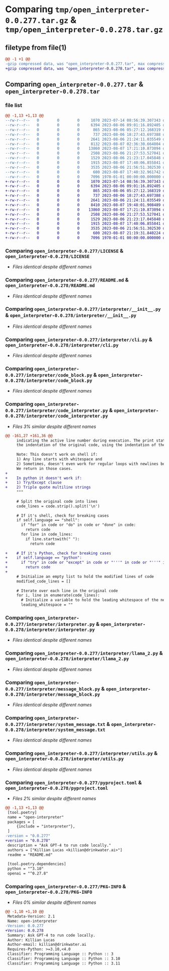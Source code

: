 # Comparing `tmp/open_interpreter-0.0.277.tar.gz` & `tmp/open_interpreter-0.0.278.tar.gz`

## filetype from file(1)

```diff
@@ -1 +1 @@
-gzip compressed data, was "open_interpreter-0.0.277.tar", max compression
+gzip compressed data, was "open_interpreter-0.0.278.tar", max compression
```

## Comparing `open_interpreter-0.0.277.tar` & `open_interpreter-0.0.278.tar`

### file list

```diff
@@ -1,13 +1,13 @@
--rw-r--r--   0        0        0     1070 2023-07-14 08:56:39.307343 open_interpreter-0.0.277/LICENSE
--rw-r--r--   0        0        0     6394 2023-08-06 09:01:16.892405 open_interpreter-0.0.277/README.md
--rw-r--r--   0        0        0      865 2023-08-06 05:27:12.168319 open_interpreter-0.0.277/interpreter/__init__.py
--rw-r--r--   0        0        0      737 2023-08-06 18:27:43.697388 open_interpreter-0.0.277/interpreter/cli.py
--rw-r--r--   0        0        0     2641 2023-08-06 21:24:11.035549 open_interpreter-0.0.277/interpreter/code_block.py
--rw-r--r--   0        0        0     8132 2023-08-07 02:36:30.664804 open_interpreter-0.0.277/interpreter/code_interpreter.py
--rw-r--r--   0        0        0    13860 2023-08-07 17:21:10.873094 open_interpreter-0.0.277/interpreter/interpreter.py
--rw-r--r--   0        0        0     2508 2023-08-06 21:27:53.527041 open_interpreter-0.0.277/interpreter/llama_2.py
--rw-r--r--   0        0        0     1529 2023-08-06 21:23:17.045848 open_interpreter-0.0.277/interpreter/message_block.py
--rw-r--r--   0        0        0     1915 2023-08-07 17:40:06.855841 open_interpreter-0.0.277/interpreter/system_message.txt
--rw-r--r--   0        0        0     3535 2023-08-06 21:56:51.302530 open_interpreter-0.0.277/interpreter/utils.py
--rw-r--r--   0        0        0      600 2023-08-07 17:40:32.961742 open_interpreter-0.0.277/pyproject.toml
--rw-r--r--   0        0        0     7096 1970-01-01 00:00:00.000000 open_interpreter-0.0.277/PKG-INFO
+-rw-r--r--   0        0        0     1070 2023-07-14 08:56:39.307343 open_interpreter-0.0.278/LICENSE
+-rw-r--r--   0        0        0     6394 2023-08-06 09:01:16.892405 open_interpreter-0.0.278/README.md
+-rw-r--r--   0        0        0      865 2023-08-06 05:27:12.168319 open_interpreter-0.0.278/interpreter/__init__.py
+-rw-r--r--   0        0        0      737 2023-08-06 18:27:43.697388 open_interpreter-0.0.278/interpreter/cli.py
+-rw-r--r--   0        0        0     2641 2023-08-06 21:24:11.035549 open_interpreter-0.0.278/interpreter/code_block.py
+-rw-r--r--   0        0        0     8410 2023-08-07 19:48:01.908489 open_interpreter-0.0.278/interpreter/code_interpreter.py
+-rw-r--r--   0        0        0    13860 2023-08-07 17:21:10.873094 open_interpreter-0.0.278/interpreter/interpreter.py
+-rw-r--r--   0        0        0     2508 2023-08-06 21:27:53.527041 open_interpreter-0.0.278/interpreter/llama_2.py
+-rw-r--r--   0        0        0     1529 2023-08-06 21:23:17.045848 open_interpreter-0.0.278/interpreter/message_block.py
+-rw-r--r--   0        0        0     1915 2023-08-07 17:40:06.855841 open_interpreter-0.0.278/interpreter/system_message.txt
+-rw-r--r--   0        0        0     3535 2023-08-06 21:56:51.302530 open_interpreter-0.0.278/interpreter/utils.py
+-rw-r--r--   0        0        0      600 2023-08-07 21:19:31.840224 open_interpreter-0.0.278/pyproject.toml
+-rw-r--r--   0        0        0     7096 1970-01-01 00:00:00.000000 open_interpreter-0.0.278/PKG-INFO
```

### Comparing `open_interpreter-0.0.277/LICENSE` & `open_interpreter-0.0.278/LICENSE`

 * *Files identical despite different names*

### Comparing `open_interpreter-0.0.277/README.md` & `open_interpreter-0.0.278/README.md`

 * *Files identical despite different names*

### Comparing `open_interpreter-0.0.277/interpreter/__init__.py` & `open_interpreter-0.0.278/interpreter/__init__.py`

 * *Files identical despite different names*

### Comparing `open_interpreter-0.0.277/interpreter/cli.py` & `open_interpreter-0.0.278/interpreter/cli.py`

 * *Files identical despite different names*

### Comparing `open_interpreter-0.0.277/interpreter/code_block.py` & `open_interpreter-0.0.278/interpreter/code_block.py`

 * *Files identical despite different names*

### Comparing `open_interpreter-0.0.277/interpreter/code_interpreter.py` & `open_interpreter-0.0.278/interpreter/code_interpreter.py`

 * *Files 3% similar despite different names*

```diff
@@ -161,27 +161,36 @@
     indicating the active line number during execution. The print statements respect
     the indentation of the original code, using the indentation of the next non-blank line.
 
     Note: This doesn't work on shell if:
     1) Any line starts with whitespace and
     2) Sometimes, doesn't even work for regular loops with newlines between lines
     We return in those cases.
+
+    In python it doesn't work if:
+    1) Try/Except clause
+    2) Triple quote multiline strings
     """
 
     # Split the original code into lines
     code_lines = code.strip().split('\n')
 
     # If it's shell, check for breaking cases
     if self.language == "shell":
       if "for" in code or "do" in code or "done" in code:
         return code
       for line in code_lines:
         if line.startswith(" "):
           return code
 
+    # If it's Python, check for breaking cases
+    if self.language == "python":
+      if "try" in code or "except" in code or "'''" in code or "'''" in code:
+        return code
+
     # Initialize an empty list to hold the modified lines of code
     modified_code_lines = []
 
     # Iterate over each line in the original code
     for i, line in enumerate(code_lines):
       # Initialize a variable to hold the leading whitespace of the next non-empty line
       leading_whitespace = ""
```

### Comparing `open_interpreter-0.0.277/interpreter/interpreter.py` & `open_interpreter-0.0.278/interpreter/interpreter.py`

 * *Files identical despite different names*

### Comparing `open_interpreter-0.0.277/interpreter/llama_2.py` & `open_interpreter-0.0.278/interpreter/llama_2.py`

 * *Files identical despite different names*

### Comparing `open_interpreter-0.0.277/interpreter/message_block.py` & `open_interpreter-0.0.278/interpreter/message_block.py`

 * *Files identical despite different names*

### Comparing `open_interpreter-0.0.277/interpreter/system_message.txt` & `open_interpreter-0.0.278/interpreter/system_message.txt`

 * *Files identical despite different names*

### Comparing `open_interpreter-0.0.277/interpreter/utils.py` & `open_interpreter-0.0.278/interpreter/utils.py`

 * *Files identical despite different names*

### Comparing `open_interpreter-0.0.277/pyproject.toml` & `open_interpreter-0.0.278/pyproject.toml`

 * *Files 2% similar despite different names*

```diff
@@ -1,13 +1,13 @@
 [tool.poetry]
 name = "open-interpreter"
 packages = [
     {include = "interpreter"},
 ]
-version = "0.0.277"
+version = "0.0.278"
 description = "Ask GPT-4 to run code locally."
 authors = ["Killian Lucas <killian@drinkwater.ai>"]
 readme = "README.md"
 
 [tool.poetry.dependencies]
 python = "^3.10"
 openai = "^0.27.8"
```

### Comparing `open_interpreter-0.0.277/PKG-INFO` & `open_interpreter-0.0.278/PKG-INFO`

 * *Files 0% similar despite different names*

```diff
@@ -1,10 +1,10 @@
 Metadata-Version: 2.1
 Name: open-interpreter
-Version: 0.0.277
+Version: 0.0.278
 Summary: Ask GPT-4 to run code locally.
 Author: Killian Lucas
 Author-email: killian@drinkwater.ai
 Requires-Python: >=3.10,<4.0
 Classifier: Programming Language :: Python :: 3
 Classifier: Programming Language :: Python :: 3.10
 Classifier: Programming Language :: Python :: 3.11
```


